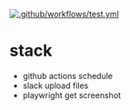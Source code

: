 [![.github/workflows/test.yml](https://github.com/kimchunghwan/playwright_test/actions/workflows/test.yml/badge.svg)](https://github.com/kimchunghwan/playwright_test/actions/workflows/test.yml)

# stack
- github actions schedule
- slack upload files
- playwright get screenshot
